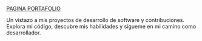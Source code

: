 <html><body><p><a href="https://leandrotejado.github.io/Portafolio/">PAGINA PORTAFOLIO</a></p></body></html>
Un vistazo a mis proyectos de desarrollo de software y contribuciones. Explora mi código, descubre mis habilidades y sígueme en mi camino como desarrollador.
